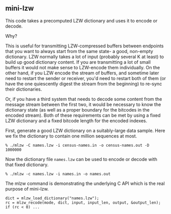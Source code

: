mini-lzw
--------

This code takes a precomputed LZW dictionary and uses it to encode or decode.

Why?

This is useful for transmitting LZW-compressed buffers between endpoints that
you want to always start from the same state- a good, non-empty dictionary.
LZW normally takes a lot of input (probably several K at least) to build up
good dictionary content. If you are transmitting a lot of small buffers
it would not make sense to LZW-encode them individually. On the other hand,
if you LZW encode the stream of buffers, and sometime later need to restart
the sender or receiver, you'd need to restart both of them (or have the one
quiescently digest the stream from the beginning) to re-sync their dictionaries.

Or, if you have a third system that needs to decode some content from the
message stream between the first two, it would be necessary to know the 
dictionary state (as well as a proper boundary for the bitcodes in the 
encoded stream). Both of these requirements can be met by using a fixed LZW
dictionary and a fixed bitcode length for the encoded indexes.

First, generate a good LZW dictionary on a suitably-large data sample. Here
we fix the dictionary to contain one million sequences at most.

    % ./mlzw -C names.lzw -i census-names.in -o census-names.out -D 1000000

Now the dictionary file `names.lzw` can be used to encode or decode with
that fixed dictionary.

    % ./mlzw -c names.lzw -i names.in -o names.out 

The mlzw command is demonstrating the underlying C API which is the real
purpose of mini-lzw.

    dict = mlzw_load_dictionary("names.lzw");
    rc = mlzw_recode(mode, dict, input, input_len, output, &output_len);
    if (rc < 0) ...



